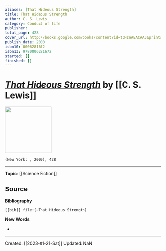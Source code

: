 ```yaml
---
aliases: [That Hideous Strength]
title: That Hideous Strength
author: C. S. Lewis
category: Conduct of life
publisher: 
total_page: 428
cover_url: http://books.google.com/books/content?id=t5HznAEACAAJ&printsec=frontcover&img=1&zoom=1&source=gbs_api
publish_date: 2000
isbn10: 0006281672
isbn13: 9780006281672
started: []
finished: []
---
```

# *[That Hideous Strength]()* by [[C. S. Lewis]]

<img src="http://books.google.com/books/content?id=t5HznAEACAAJ&printsec=frontcover&img=1&zoom=1&source=gbs_api" width=150>

`(New York: , 2000), 428`

--- 
**Topic**: [[Science Fiction]]

**Source**
- 


**Bibliography**

```query
[[bib]] file:(~That Hideous Strength)
```
 

**New Words**

- 

---
Created: [[2023-01-21-Sat]]
Updated: NaN
